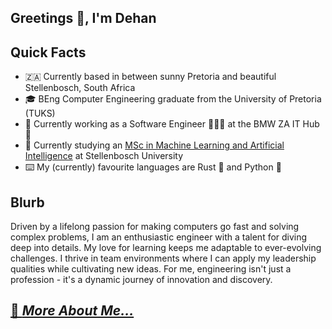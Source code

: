 ## Greetings 👋, I'm Dehan

## Quick Facts
- 🇿🇦 Currently based in between sunny Pretoria and beautiful Stellenbosch, South Africa
- 🎓 BEng Computer Engineering graduate from the University of Pretoria (TUKS)
- 💼 Currently working as a Software Engineer 👨🏻‍💻 at the BMW ZA IT Hub 🤖
- 🌱 Currently studying an [MSc in Machine Learning and Artificial Intelligence](https://mlai.sun.ac.za/) at Stellenbosch University
- ⌨️ My (currently) favourite languages are Rust 🦀 and Python 🐍

## Blurb
Driven by a lifelong passion for making computers go fast and solving complex problems, I am an enthusiastic engineer with a talent for diving deep into details. My love for learning keeps me adaptable to ever-evolving challenges. I thrive in team environments where I can apply my leadership qualities while cultivating new ideas. For me, engineering isn't just a profession - it's a dynamic journey of innovation and discovery.

## [🔗 *More About Me...*](https://dehanjl.me/about/)
